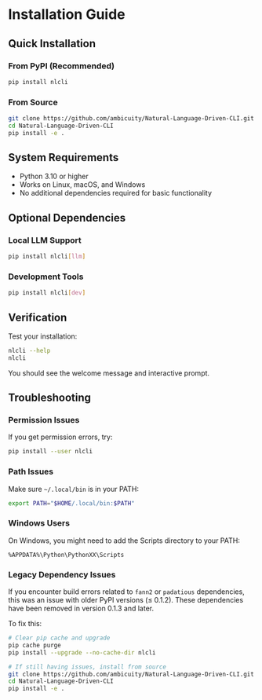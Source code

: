 # Installation Guide

## Quick Installation

### From PyPI (Recommended)
```bash
pip install nlcli
```

### From Source
```bash
git clone https://github.com/ambicuity/Natural-Language-Driven-CLI.git
cd Natural-Language-Driven-CLI
pip install -e .
```

## System Requirements

- Python 3.10 or higher
- Works on Linux, macOS, and Windows
- No additional dependencies required for basic functionality

## Optional Dependencies

### Local LLM Support
```bash
pip install nlcli[llm]
```

### Development Tools
```bash
pip install nlcli[dev]
```

## Verification

Test your installation:
```bash
nlcli --help
nlcli
```

You should see the welcome message and interactive prompt.

## Troubleshooting

### Permission Issues
If you get permission errors, try:
```bash
pip install --user nlcli
```

### Path Issues
Make sure `~/.local/bin` is in your PATH:
```bash
export PATH="$HOME/.local/bin:$PATH"
```

### Windows Users
On Windows, you might need to add the Scripts directory to your PATH:
```
%APPDATA%\Python\PythonXX\Scripts
```

### Legacy Dependency Issues
If you encounter build errors related to `fann2` or `padatious` dependencies, this was an issue with older PyPI versions (≤ 0.1.2). These dependencies have been removed in version 0.1.3 and later.

To fix this:
```bash
# Clear pip cache and upgrade
pip cache purge
pip install --upgrade --no-cache-dir nlcli

# If still having issues, install from source
git clone https://github.com/ambicuity/Natural-Language-Driven-CLI.git
cd Natural-Language-Driven-CLI
pip install -e .
```